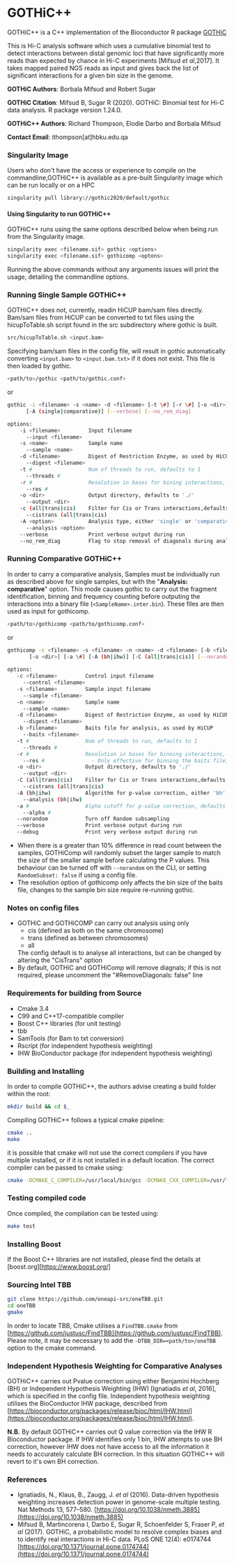 # GOTHiC++

GOTHiC++ is a C++ implementation of the Bioconductor R package [GOTHiC](https://doi.org/doi:10.18129/B9.bioc.GOTHiC "GOTHiC on Bioconductor")

This is Hi-C analysis software which uses a cumulative binomial test to detect interactions between distal genomic loci that have significantly more reads than expected by chance in Hi-C experiments \[Mifsud *et al*,2017\]. It takes mapped paired NGS reads as input and gives back the list of significant interactions for a given bin size in the genome.


**GOTHiC Authors**: Borbala Mifsud and Robert Sugar

**GOTHiC Citation**: Mifsud B, Sugar R (2020). GOTHiC: Binomial test for Hi-C data analysis. R package version 1.24.0.

**GOTHiC++ Authors**: Richard Thompson, Elodie Darbo and Borbala Mifsud

**Contact Email**: ithompson[at]hbku.edu.qa

### Singularity Image

Users who don't have the access or experience to compile on the commandline,GOTHiC++ is available as a pre-built Singularity image which can be run locally or on a HPC

```bash
singularity pull library://gothic2020/default/gothic
```

#### Using Singularity to run GOTHiC++

GOTHiC++ runs using the same options described below when being run from the Singularity image. 

```bash
singularity exec <filename.sif> gothic <options>
singularity exec <filename.sif> gothicomp <optons>
```
Running the above commands without any arguments issues will print the usage, detailing the commandline options. 

### Running Single Sample GOTHiC++

GOTHiC++ does not, currently, readin HiCUP bam/sam files directly. Bam/sam files from HiCUP can be converted to txt files using the hicupToTable.sh script found in the src subdirectory where gothic is built.

```bash
src/hicupToTable.sh <input.bam>
```
Specifying bam/sam files in the config file, will result in gothic automatically converting `<input.bam>` to `<input.bam.txt>` if it does not exist. This file is then loaded by gothic.

```bash
<path/to>/gothic <path/to/gothic.conf>
```

or

```bash
gothic -i <filename> -s <name> -d <filename> [-t \#] [-r \#] [-o <dir>] [-c (all|trans|cis)]
      [-A (single|comparative)] [--verbose] [--no_rem_diag]

options:
    -i <filename>         Input filename
      --input <filename>
    -s <name>             Sample name
      --sample <name>
    -d <filename>         Digest of Restriction Enzyme, as used by HiCUP
      --digest <filename>
    -t #                  Num of threads to run, defaults to 1
      --threads #
    -r #                  Resolution in bases for bining interactions, defaults to 10000
      --res #
    -o <dir>              Output directory, defaults to './'
      --output <dir>
    -c (all|trans|cis)    Filter for Cis or Trans interactions,defaults to 'all'
      --cistrans (all|trans|cis)
    -A <option>           Analysis type, either 'single' or 'comparative'
      --analysis <option>
    --verbose             Print verbose output during run
    --no_rem_diag         Flag to stop removal of diagonals during analysis
```



### Running Comparative GOTHiC++

In order to carry a comparative analysis, Samples must be individually run as described above for single samples, but with the "**Analysis: comparative**" option. This mode causes gothic to carry out the fragment identification, binning and frequency counting before outputing the interactions into a binary file (`<SampleName>.inter.bin`). These files are then used as input for gothicomp.

```bash
<path/to>/gothicomp <path/to/gothicomp.conf>
```
 or 
 
 ```bash
gothicomp -c <filename> -s <filename> -n <name> -d <filename> [-b <filename>] [-t \#] [-r \#]
        [-o <dir>] [-a \#] [-A (bh|ihw)] [-C (all|trans|cis)] [--norandom] [--verbose|--debug]
        
options:
    -c <filename>         Control input filename
      --control <filename>
    -s <filename>         Sample input filename
      --sample <filename>
    -n <name>             Sample name
      --sample <name>
    -d <filename>         Digest of Restriction Enzyme, as used by HiCUP
      --digest <filename>
    -b <filename>         Baits file for analysis, as used by HiCUP
      --baits <filename>
    -t #                  Num of threads to run, defaults to 1
      --threads #
    -r #                  Resolution in bases for binning interactions, defaults to 10000
      --res #               - Only effective for binning the baits file, Sample data is binned using gothic.
    -o <dir>              Output directory, defaults to './'
      --output <dir>
    -C (all|trans|cis)    Filter for Cis or Trans interactions,defaults to 'all'
      --cistrans (all|trans|cis)
    -A (bh|ihw)           Algorithm for p-value correction, either 'bh' or 'ihw'
      --analysis (bh|ihw)
    -a #                  Alpha cutoff for p-value correction, defaults to '0.1'
      --alpha #
    --norandom            Turn off Random subsampling
    --verbose             Print verbose output during run
    --debug               Print very verbose output during run
 ```

- When there is a greater than 10% difference in read count between the samples, GOTHiComp will randomly subset the larger sample to match the size of the smaller sample before calculating the P values. This behaviour can be turned off with `--norandom` on the CLI, or setting `RandomSubset: false` if using a config file. 
- The resolution option of gothicomp only affects the bin size of the baits file, changes to the sample bin size require re-running gothic.

### Notes on config files

<ul>
<li>GOTHiC and GOTHiCOMP can carry out analysis using only 
	<ul>
	<li> cis (defined as both on the same chromosome)</li> 
  <li>trans (defined as between chromosomes)</li>
  <li>all</li>
  </ul> 
The config default is to analyse all interactions, but can be changed by altering the "CisTrans" option
</li>

<li>By default, GOTHiC and GOTHiComp will remove diagnals; if this is not required, please uncomment the "#RemoveDiagonals: false" line</li>
</ul>

### Requirements for building from Source
+ Cmake 3.4
+ C99 and C++17-compatible compiler
+ Boost C++ libraries (for unit testing)
+ tbb
+ SamTools (for Bam to txt conversion)
+ Rscript (for independent hypothesis weighting)
+ IHW BioConductor package (for independent hypothesis weighting)

### Building and Installing

In order to compile GOTHiC++, the authors advise creating a build folder within the root:

```bash
mkdir build && cd $_
```

Compiling GOTHiC++ follows a typical cmake pipeline:

```bash
cmake ..
make
```

it is possible that cmake will not use the correct compilers if you have multiple installed, or if it is not installed in a default location. The correct compiler can be passed to cmake using:

```bash
cmake -DCMAKE_C_COMPILER=/usr/local/bin/gcc -DCMAKE_CXX_COMPILER=/usr/local/bin/g++ ..
```

### Testing compiled code

Once compiled, the compilation can be tested using:

```bash
make test
```


### Installing Boost

If the Boost C++ libraries are not installed, please find the details at [boost.org][https://www.boost.org/]

### Sourcing Intel TBB

```bash
git clone https://github.com/oneapi-src/oneTBB.git
cd oneTBB
gmake
```

In order to locate TBB, Cmake utilises a `FindTBB.cmake` from [https://github.com/justusc/FindTBB](https://github.com/justusc/FindTBB).
Please note, it may be necessary to add the `-DTBB_DIR=<path/to>/oneTBB` option to the cmake command.

### Independent Hypothesis Weighting for Comparative Analyses
 
GOTHiC++ carries out Pvalue correction using either Benjamini Hochberg (BH) or Independent Hypothesis Weighting (IHW) \[Ignatiadis *et al*, 2016\], which is specified in the config file. Independent hypothesis weighting utilises the BioConductor IHW package, described from [https://bioconductor.org/packages/release/bioc/html/IHW.html](https://bioconductor.org/packages/release/bioc/html/IHW.html).


**N.B.** By default GOTHiC++ carries out Q value correction via the IHW R Bioconductor package. If IHW identifies only 1 bin, IHW attempts to use BH correction, however IHW does not have access to all the information it needs to accurately calculate BH correction. In this situation GOTHiC++ will revert to it's own BH correction.

### References

+ Ignatiadis, N., Klaus, B., Zaugg, J. *et al* (2016). Data-driven hypothesis weighting increases detection power in genome-scale multiple testing. Nat Methods 13, 577–580. [https://doi.org/10.1038/nmeth.3885](https://doi.org/10.1038/nmeth.3885)
+ Mifsud B, Martincorena I, Darbo E, Sugar R, Schoenfelder S, Fraser P, *et al* (2017). GOTHiC, a probabilistic model to resolve complex biases and to identify real interactions in Hi-C data. PLoS ONE 12(4): e0174744 [https://doi.org/10.1371/journal.pone.0174744](https://doi.org/10.1371/journal.pone.0174744)
